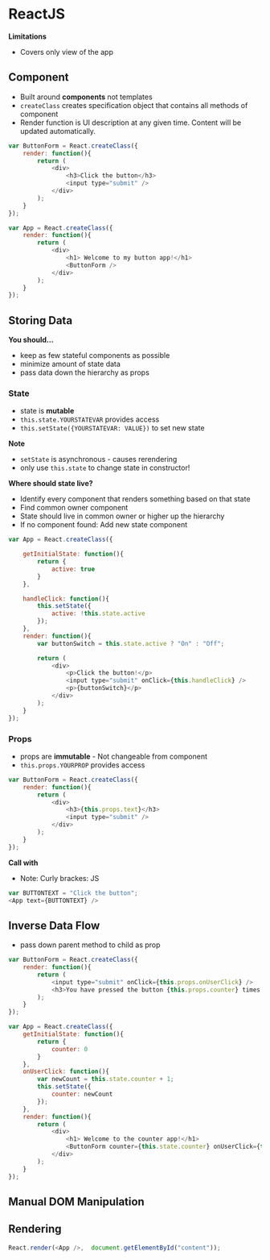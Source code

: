 # ReactJS

**Limitations**
- Covers only view of the app

## Component
- Built around **components** not templates
- `createClass` creates specification object that contains all methods of component
- Render function is UI description at any given time. Content will be updated automatically.


```js
var ButtonForm = React.createClass({
    render: function(){
        return (
            <div>
                <h3>Click the button</h3>
                <input type="submit" />
            </div>
        );
    }
});

var App = React.createClass({
    render: function(){
        return (
            <div>
                <h1> Welcome to my button app!</h1>
                <ButtonForm />
            </div>
        );
    }
});


```



## Storing Data

**You should...**
- keep as few stateful components as possible
- minimize amount of state data
- pass data down the hierarchy as props

### State
- state is **mutable**
- `this.state.YOURSTATEVAR` provides access
- `this.setState({YOURSTATEVAR: VALUE})` to set new state

**Note**
- `setState` is asynchronous - causes rerendering
- only use `this.state` to change state in constructor!

**Where should state live?**
- Identify every component that renders something based on that state
- Find common owner component
- State should live in common owner or higher up the hierarchy
- If no component found: Add new state component



```js
var App = React.createClass({

    getInitialState: function(){
        return {
            active: true
        }
    },

    handleClick: function(){
        this.setState({
            active: !this.state.active
        });
    },
    render: function(){
        var buttonSwitch = this.state.active ? "On" : "Off";

        return (
            <div>
                <p>Click the button!</p>
                <input type="submit" onClick={this.handleClick} />
                <p>{buttonSwitch}</p>
            </div>
        );
    }
});

```


### Props
- props are **immutable** - Not changeable from component
- `this.props.YOURPROP` provides access

```js
var ButtonForm = React.createClass({
    render: function(){
        return (
            <div>
                <h3>{this.props.text}</h3>
                <input type="submit" />
            </div>
        );
    }
});
```

**Call with**

- Note: Curly brackes: JS

```js
var BUTTONTEXT = "Click the button";
<App text={BUTTONTEXT} />
```

## Inverse Data Flow
- pass down parent method to child as prop

```js
var ButtonForm = React.createClass({
    render: function(){
        return (
            <input type="submit" onClick={this.props.onUserClick} />
            <h3>You have pressed the button {this.props.counter} times!</h3>
        );
    }
});

var App = React.createClass({
    getInitialState: function(){
        return {
            counter: 0
        }
    },
    onUserClick: function(){
        var newCount = this.state.counter + 1;
        this.setState({
            counter: newCount
        });
    },
    render: function(){
        return (
            <div>
                <h1> Welcome to the counter app!</h1>
                <ButtonForm counter={this.state.counter} onUserClick={this.onUserClick} />
            </div>
        );
    }
});
```

## Manual DOM Manipulation



## Rendering

```js
React.render(<App />,  document.getElementById("content"));
```